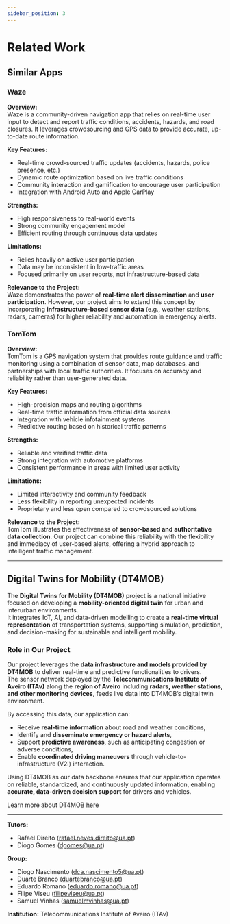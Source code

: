 ```yaml
---
sidebar_position: 3
---
```


# Related Work

## Similar Apps

### Waze

**Overview:**  
Waze is a community-driven navigation app that relies on real-time user input to detect and report traffic conditions, accidents, hazards, and road closures. It leverages crowdsourcing and GPS data to provide accurate, up-to-date route information.

**Key Features:**
- Real-time crowd-sourced traffic updates (accidents, hazards, police presence, etc.)
- Dynamic route optimization based on live traffic conditions
- Community interaction and gamification to encourage user participation
- Integration with Android Auto and Apple CarPlay

**Strengths:**
- High responsiveness to real-world events  
- Strong community engagement model  
- Efficient routing through continuous data updates  

**Limitations:**
- Relies heavily on active user participation  
- Data may be inconsistent in low-traffic areas  
- Focused primarily on user reports, not infrastructure-based data  

**Relevance to the Project:**  
Waze demonstrates the power of **real-time alert dissemination** and **user participation**. However, our project aims to extend this concept by incorporating **infrastructure-based sensor data** (e.g., weather stations, radars, cameras) for higher reliability and automation in emergency alerts.

### TomTom

**Overview:**  
TomTom is a GPS navigation system that provides route guidance and traffic monitoring using a combination of sensor data, map databases, and partnerships with local traffic authorities. It focuses on accuracy and reliability rather than user-generated data.

**Key Features:**
- High-precision maps and routing algorithms  
- Real-time traffic information from official data sources  
- Integration with vehicle infotainment systems  
- Predictive routing based on historical traffic patterns  

**Strengths:**
- Reliable and verified traffic data  
- Strong integration with automotive platforms  
- Consistent performance in areas with limited user activity  

**Limitations:**
- Limited interactivity and community feedback  
- Less flexibility in reporting unexpected incidents  
- Proprietary and less open compared to crowdsourced solutions  

**Relevance to the Project:**  
TomTom illustrates the effectiveness of **sensor-based and authoritative data collection**. Our project can combine this reliability with the flexibility and immediacy of user-based alerts, offering a hybrid approach to intelligent traffic management.

---

## Digital Twins for Mobility (DT4MOB)

The **Digital Twins for Mobility (DT4MOB)** project is a national initiative focused on developing a **mobility-oriented digital twin** for urban and interurban environments.  
It integrates IoT, AI, and data-driven modelling to create a **real-time virtual representation** of transportation systems, supporting simulation, prediction, and decision-making for sustainable and intelligent mobility.

### Role in Our Project

Our project leverages the **data infrastructure and models provided by DT4MOB** to deliver real-time and predictive functionalities to drivers.  
The sensor network deployed by the **Telecommunications Institute of Aveiro (ITAv)** along the **region of Aveiro** including **radars, weather stations, and other monitoring devices**, feeds live data into DT4MOB’s digital twin environment.  

By accessing this data, our application can:
- Receive **real-time information** about road and weather conditions,  
- Identify and **disseminate emergency or hazard alerts**,  
- Support **predictive awareness**, such as anticipating congestion or adverse conditions,  
- Enable **coordinated driving maneuvers** through vehicle-to-infrastructure (V2I) interaction.

Using DT4MOB as our data backbone ensures that our application operates on reliable, standardized, and continuously updated information, enabling **accurate, data-driven decision support** for drivers and vehicles.

Learn more about DT4MOB [here](https://www.it.pt/Projects/Index/4934)

---

**Tutors:**  
- Rafael Direito (rafael.neves.direito@ua.pt)  
- Diogo Gomes (dgomes@ua.pt)  

**Group:**
- Diogo Nascimento (dca.nascimento5@ua.pt)
- Duarte Branco (duartebranco@ua.pt)
- Eduardo Romano (eduardo.romano@ua.pt)
- Filipe Viseu (filipeviseu@ua.pt)
- Samuel Vinhas (samuelmvinhas@ua.pt)

**Institution:** Telecommunications Institute of Aveiro (ITAv)